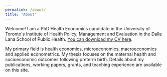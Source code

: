 ```yaml
---
permalink: /about/
title: "About"
---
```


Welcome! I am a PhD Health Economics candidate in the University of Toronto's Institute of Health Policy, Management and Evaluation in the Dalla Lana School of Public Health. [You can download my CV here](http://eric-opoku.github.io/files/CV_Eric_Opoku_Research.pdf).

My primary field is health economics, microeconomics, macroeconomics and applied econometrics. My thesis focuses on the maternal health and socioeconomic outcomes following preterm birth. Details about my publications, working papers, grants, and teaching experience are available on this site. 
